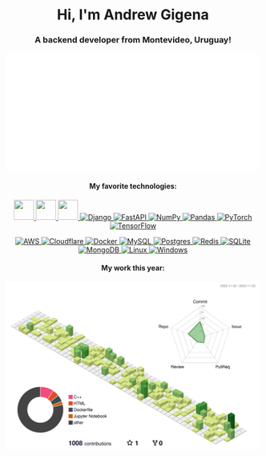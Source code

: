 <h1 align="center">Hi, I'm Andrew Gigena</h1>
<h3 align="center">A backend developer from Montevideo, Uruguay!</h3>

<p align="center">
  <img src="./metrics.classic.svg"/>
</p>

<div id="technologies">
    <h4 align="center">My favorite technologies:</h4>
    <p align="center">
        <!-- Programming languages -->
        <a href="https://www.python.org/" target="_blank" rel="noreferrer">
            <img src="https://cdn.jsdelivr.net/gh/devicons/devicon/icons/python/python-original.svg" width="40" height="40"/>
        </a>
        <a href="https://www.cprogramming.com/" target="_blank" rel="noreferrer">
            <img src="https://cdn.jsdelivr.net/gh/devicons/devicon/icons/c/c-original.svg" width="40" height="40"/>
        </a>
        <a href="https://www.rust-lang.org/" target="_blank" rel="noreferrer">
            <img src="https://cdn.jsdelivr.net/gh/devicons/devicon/icons/rust/rust-plain.svg" width="40" height="40"/>
        </a>
        <!-- Python centric -->
        <a href="https://www.djangoproject.com/" target="_blank" rel="noreferrer">
            <img src="https://cdn.jsdelivr.net/gh/devicons/devicon/icons/django/django-plain.svg" width="40" height="40" alt="Django">
        </a>
        <a href="https://fastapi.tiangolo.com/" target="_blank" rel="noreferrer">
            <img src="https://cdn.jsdelivr.net/gh/devicons/devicon/icons/fastapi/fastapi-original.svg" width="40" height="40" alt="FastAPI">
        </a>
        <a href="https://numpy.org/" target="_blank" rel="noreferrer">
            <img src="https://cdn.jsdelivr.net/gh/devicons/devicon/icons/numpy/numpy-original.svg" width="40" height="40" alt="NumPy">
        </a>
        <a href="https://pandas.pydata.org/" target="_blank" rel="noreferrer">
            <img src="https://cdn.jsdelivr.net/gh/devicons/devicon/icons/pandas/pandas-original.svg" width="40" height="40" alt="Pandas">
        </a>
        <a href="https://pytorch.org/" target="_blank" rel="noreferrer">
            <img src="https://cdn.jsdelivr.net/gh/devicons/devicon/icons/pytorch/pytorch-original.svg" width="40" height="40" alt="PyTorch">
        </a>
        <a href="https://www.tensorflow.org/" target="_blank" rel="noreferrer">
            <img src="https://cdn.jsdelivr.net/gh/devicons/devicon/icons/tensorflow/tensorflow-original.svg" width="40" height="40" alt="TensorFlow">
        </a>
    </p>
    <p align="center">
        <!-- Cloud -->
        <a href="https://aws.amazon.com/" target="_blank" rel="noreferrer">
            <img src="https://cdn.jsdelivr.net/gh/devicons/devicon/icons/amazonwebservices/amazonwebservices-original.svg" width="40" height="40" alt="AWS">
        </a>
        <a href="https://www.cloudflare.com/" target="_blank" rel="noreferrer">
            <img src="https://cdn.jsdelivr.net/gh/devicons/devicon/icons/googlecloud/googlecloud-original.svg" width="40" height="40" alt="Cloudflare">
        </a>
        <a href="https://www.docker.com/" target="_blank" rel="noreferrer">
            <img src="https://cdn.jsdelivr.net/gh/devicons/devicon/icons/docker/docker-original.svg" width="40" height="40" alt="Docker">
        </a>
        <!-- Databases -->
        <a href="https://www.mysql.com/" target="_blank" rel="noreferrer">
            <img src="https://cdn.jsdelivr.net/gh/devicons/devicon/icons/mysql/mysql-original.svg" width="40" height="40" alt="MySQL">
        </a>
        <a href="https://www.postgresql.org/" target="_blank" rel="noreferrer">
            <img src="https://cdn.jsdelivr.net/gh/devicons/devicon/icons/postgresql/postgresql-original.svg" width="40" height="40" alt="Postgres">
        </a>
        <a href="https://redis.io/" target="_blank" rel="noreferrer">
            <img src="https://cdn.jsdelivr.net/gh/devicons/devicon/icons/redis/redis-original.svg" width="40" height="40" alt="Redis">
        </a>
        <a href="https://www.sqlite.org/" target="_blank" rel="noreferrer">
            <img src="https://cdn.jsdelivr.net/gh/devicons/devicon/icons/sqlite/sqlite-original.svg" width="40" height="40" alt="SQLite">
        </a>
        <a href="https://www.mongodb.com/" target="_blank" rel="noreferrer">
            <img src="https://cdn.jsdelivr.net/gh/devicons/devicon/icons/mongodb/mongodb-original.svg" width="40" height="40" alt="MongoDB">
        </a>
        <!-- Operative Systems -->
        <a href="https://www.linux.org/" target="_blank" rel="noreferrer">
            <img src="https://cdn.jsdelivr.net/gh/devicons/devicon/icons/linux/linux-plain.svg" width="40" height="40" alt="Linux">
        </a>
            <a href="https://www.windows.com/" target="_blank" rel="noreferrer">
            <img src="https://cdn.jsdelivr.net/gh/devicons/devicon/icons/windows8/windows8-original.svg" width="40" height="40" alt="Windows">
        </a>
    </p>
</div>

<h4 align="center">My work this year:</h4>
<p align="center">
    <img src="./profile-3d-contrib/profile-green-animate.svg">
</p>
